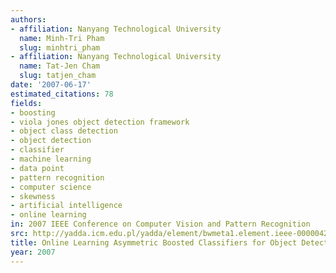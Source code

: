 ```yaml
---
authors:
- affiliation: Nanyang Technological University
  name: Minh-Tri Pham
  slug: minhtri_pham
- affiliation: Nanyang Technological University
  name: Tat-Jen Cham
  slug: tatjen_cham
date: '2007-06-17'
estimated_citations: 78
fields:
- boosting
- viola jones object detection framework
- object class detection
- object detection
- classifier
- machine learning
- data point
- pattern recognition
- computer science
- skewness
- artificial intelligence
- online learning
in: 2007 IEEE Conference on Computer Vision and Pattern Recognition
src: http://yadda.icm.edu.pl/yadda/element/bwmeta1.element.ieee-000004270108
title: Online Learning Asymmetric Boosted Classifiers for Object Detection
year: 2007
---
```

